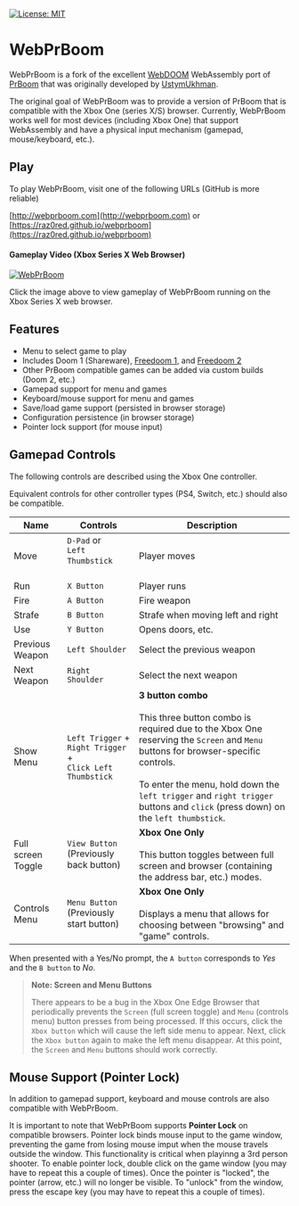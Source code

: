 [![License: MIT](https://img.shields.io/badge/License-MIT-yellow.svg)](https://opensource.org/licenses/MIT)

# WebPrBoom

WebPrBoom is a fork of the excellent [WebDOOM](https://github.com/UstymUkhman/webDOOM) WebAssembly port of [PrBoom](http://prboom.sourceforge.net/) that was originally developed by [UstymUkhman](https://github.com/UstymUkhman).

The original goal of WebPrBoom was to provide a version of PrBoom that is compatible with the Xbox One (series X/S) browser. Currently, WebPrBoom works well for most devices (including Xbox One) that support WebAssembly and have a physical input mechanism (gamepad, mouse/keyboard, etc.).

## Play

To play WebPrBoom, visit one of the following URLs (GitHub is more reliable)

[http://webprboom.com](http://webprboom.com) 
or
[https://raz0red.github.io/webprboom](https://raz0red.github.io/webprboom) 


#### Gameplay Video (Xbox Series X Web Browser)

[![WebPrBoom](https://github.com/raz0red/webprboom/raw/master/webprboom.png)](http://www.youtube.com/watch?feature=player_embedded&v=FrfQZ2PJ33M)

Click the image above to view gameplay of WebPrBoom running on the Xbox Series X web browser.

## Features

* Menu to select game to play
* Includes Doom 1 (Shareware), [Freedoom 1](https://freedoom.github.io/), and [Freedoom 2](https://freedoom.github.io/)
* Other PrBoom compatible games can be added via custom builds (Doom 2, etc.)
* Gamepad support for menu and games
* Keyboard/mouse support for menu and games
* Save/load game support (persisted in browser storage)
* Configuration persistence (in browser storage)
* Pointer lock support (for mouse input)

## Gamepad Controls

The following controls are described using the Xbox One controller. 

Equivalent controls for other controller types (PS4, Switch, etc.) should also be compatible.

|Name|Controls|Description|
|-|-|-|
|Move|`D-Pad` or<br> `Left Thumbstick` &nbsp; &nbsp; &nbsp; &nbsp; &nbsp; &nbsp; &nbsp; &nbsp; &nbsp; &nbsp; &nbsp; &nbsp; | Player moves |
|Run|`X Button`| Player runs | 
|Fire|`A Button`| Fire weapon | 
|Strafe|`B Button`| Strafe when moving left and right | 
|Use|`Y Button`| Opens doors, etc. | 
|Previous Weapon|`Left Shoulder`| Select the previous weapon |
|Next Weapon|`Right Shoulder`| Select the next weapon |
|Show Menu|`Left Trigger` +<br>`Right Trigger` +<br>`Click Left Thumbstick`|**3 button combo**<br><br>This three button combo is required due to the Xbox One reserving the `Screen` and `Menu` buttons for browser-specific controls.<br><br>To enter the menu, hold down the `left trigger` and `right trigger` buttons and `click` (press down) on the `left thumbstick`.|
|Full screen Toggle|`View Button`<br>(Previously back button)|**Xbox One Only**<br><br>This button toggles between full screen and browser (containing the address bar, etc.) modes.|
|Controls Menu|`Menu Button`<br>(Previously start button)|**Xbox One Only**<br><br>Displays a menu that allows for choosing between "browsing" and "game" controls.|

When presented with a Yes/No prompt, the `A button` corresponds to *Yes* and the `B button` to *No*.

> **Note: Screen and Menu Buttons**
> 
> There appears to be a bug in the Xbox One Edge Browser that periodically prevents the `Screen` (full screen toggle) and `Menu` (controls menu) button presses from being processed. If this occurs, click the `Xbox button` which will cause the left side menu to appear. Next, click the `Xbox button` again to make the left menu disappear. At this point, the `Screen` and `Menu` buttons should work correctly.

## Mouse Support (Pointer Lock)

In addition to gamepad support, keyboard and mouse controls are also compatible with WebPrBoom.

It is important to note that WebPrBoom supports **Pointer Lock** on compatible browsers. Pointer lock binds mouse input to the game window, preventing the game from losing mouse imput when the mouse travels outside the window. This functionality is critical when playinng a 3rd person shooter. To enable pointer lock, double click on the game window (you may have to repeat this a couple of times). Once the pointer is "locked", the pointer (arrow, etc.) will no longer be visible. To "unlock" from the window, press the escape key (you may have to repeat this a couple of times).
